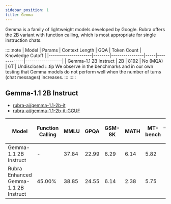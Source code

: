 ```yaml
---
sidebar_position: 1
title: Gemma
---
```


Gemma is a family of lightweight models developed by Google. Rubra offers the 2B variant with function calling, which is most appropriate for single instruction chats. 

:::::note
| Model               | Params | Context Length | GQA | Token Count | Knowledge Cutoff |
|---------------------|--------|----------------|-----|-------------|------------------|
| Gemma-1.1 2B Instruct | 2B     | 8192             | No (MQA) | 6T        | Undisclosed
:::tip
We observe in the benchmarks and in our own testing that Gemma models do not perform well when the number of turns (chat messages) increases.
:::
:::::



## Gemma-1.1 2B Instruct

- [rubra-ai/gemma-1.1-2b-it](https://huggingface.co/rubra-ai/gemma-1.1-2b-it)
- [rubra-ai/gemma-1.1-2b-it-GGUF](https://huggingface.co/rubra-ai/gemma-1.1-2b-it-GGUF)


<table>
  <thead>
    <tr>
      <th rowspan="2">Model</th>
      <th rowspan="2">Function Calling</th>
      <th rowspan="2">MMLU</th>
      <th rowspan="2">GPQA</th>
      <th rowspan="2">GSM-8K</th>
      <th rowspan="2">MATH</th>
      <th rowspan="2">MT-bench</th>
      <th colspan="6">MT-bench Pairwise Comparison</th>
    </tr>
    <tr>
      <th>Win</th>
      <th>Loss</th>
      <th>Tie</th>
      <th>Win Rate</th>
      <th>Loss Rate</th>
      <th>Adjusted Win Rate</th>
    </tr>
  </thead>
  <tbody>
    <tr>
      <td>Gemma-1.1 2B Instruct</td>
      <td>-</td>
      <td>37.84</td>
      <td>22.99</td>
      <td>6.29</td>
      <td>6.14</td>
      <td>5.82</td>
      <td>33</td>
      <td>56</td>
      <td>71</td>
      <td>0.20625</td>
      <td>0.35000</td>
      <td>0.428125</td>
    </tr>
    <tr>
      <td>Rubra Enhanced Gemma-1.1 2B Instruct</td>
      <td>45.00%</td>
      <td>38.85</td>
      <td>24.55</td>
      <td>6.14</td>
      <td>2.38</td>
      <td>5.75</td>
      <td>56</td>
      <td>33</td>
      <td>71</td>
      <td>0.35000</td>
      <td>0.20625</td>
      <td><strong>0.571875</strong></td>
    </tr>
  </tbody>
</table>